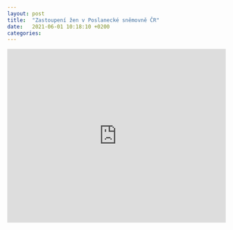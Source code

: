 ```yaml
---
layout: post
title:  "Zastoupení žen v Poslanecké sněmovně ČR"
date:   2021-06-01 10:18:10 +0200
categories:
---
```


<iframe title="Zastoupení žen v Poslanecké sněmovně ČR" aria-label="Interactive line chart" id="datawrapper-chart-xkUCZ" src="https://datawrapper.dwcdn.net/xkUCZ/12/" scrolling="no" frameborder="0" style="width: 0; min-width: 100% !important; border: none;" height="400"></iframe><script type="text/javascript">!function(){"use strict";window.addEventListener("message",(function(e){if(void 0!==e.data["datawrapper-height"]){var t=document.querySelectorAll("iframe");for(var a in e.data["datawrapper-height"])for(var r=0;r<t.length;r++){if(t[r].contentWindow===e.source)t[r].style.height=e.data["datawrapper-height"][a]+"px"}}}))}();</script>

